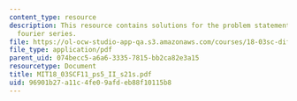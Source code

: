 ```yaml
---
content_type: resource
description: This resource contains solutions for the problem statements related to
  fourier series.
file: https://ol-ocw-studio-app-qa.s3.amazonaws.com/courses/18-03sc-differential-equations-fall-2011/96901b27a11c4fe09afdeb88f10115b8_MIT18_03SCF11_ps5_II_s21s.pdf
file_type: application/pdf
parent_uid: 074becc5-a6a6-3335-7815-bb2ca82e3a15
resourcetype: Document
title: MIT18_03SCF11_ps5_II_s21s.pdf
uid: 96901b27-a11c-4fe0-9afd-eb88f10115b8
---
```


